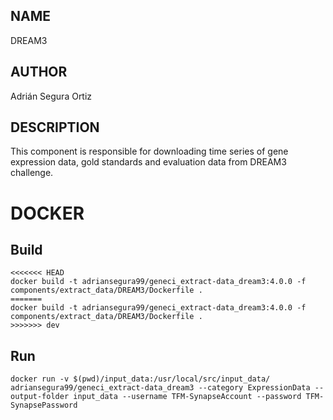 ## NAME

DREAM3

## AUTHOR

Adrián Segura Ortiz

## DESCRIPTION

This component is responsible for downloading time series of gene expression data, gold standards and evaluation data from DREAM3 challenge.

# DOCKER

## Build

```
<<<<<<< HEAD
docker build -t adriansegura99/geneci_extract-data_dream3:4.0.0 -f components/extract_data/DREAM3/Dockerfile .
=======
docker build -t adriansegura99/geneci_extract-data_dream3:4.0.0 -f components/extract_data/DREAM3/Dockerfile .
>>>>>>> dev
```

## Run

```
docker run -v $(pwd)/input_data:/usr/local/src/input_data/ adriansegura99/geneci_extract-data_dream3 --category ExpressionData --output-folder input_data --username TFM-SynapseAccount --password TFM-SynapsePassword
```
